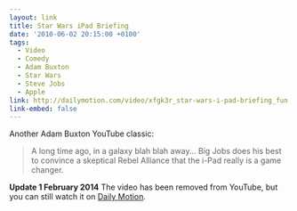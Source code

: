 ```yaml
---
layout: link
title: Star Wars iPad Briefing
date: '2010-06-02 20:15:00 +0100'
tags:
  - Video
  - Comedy
  - Adam Buxton
  - Star Wars
  - Steve Jobs
  - Apple
link: http://dailymotion.com/video/xfgk3r_star-wars-i-pad-briefing_fun
link-embed: false
---
```

Another Adam Buxton YouTube classic:

> A long time ago, in a galaxy blah blah away... Big Jobs does his best to convince a skeptical Rebel Alliance that the i-Pad really is a game changer.

**Update 1 February 2014** The video has been removed from YouTube, but you can still watch it on [Daily Motion](http://www.dailymotion.com/video/xfgk3r_star-wars-i-pad-briefing_fun).
